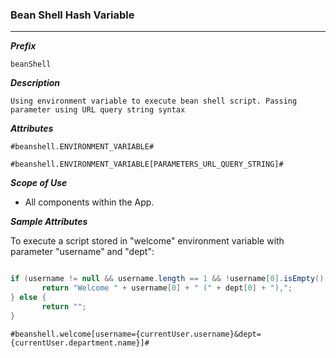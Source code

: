 ### Bean Shell Hash Variable ###

---

***Prefix***
```
beanShell
```

***Description***

```
Using environment variable to execute bean shell script. Passing parameter using URL query string syntax
```

***Attributes***

```
#beanshell.ENVIRONMENT_VARIABLE#

#beanshell.ENVIRONMENT_VARIABLE[PARAMETERS_URL_QUERY_STRING]#
```

***Scope of Use***

- All components within the App.

***Sample Attributes***

To execute a script stored in "welcome" environment variable with parameter "username" and "dept":

```java

if (username != null && username.length == 1 && !username[0].isEmpty()) {
       return "Welcome " + username[0] + " (" + dept[0] + "),";
} else {
       return "";
}

```

```
#beanshell.welcome[username={currentUser.username}&dept={currentUser.department.name}]#
```

